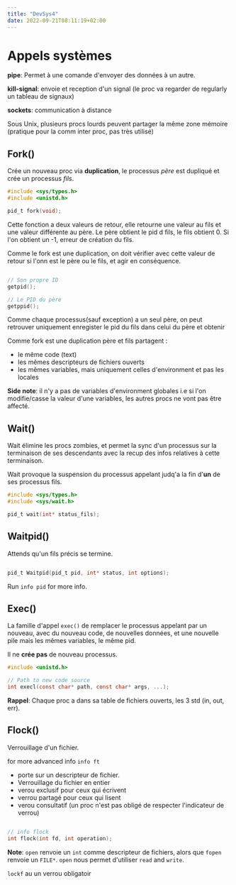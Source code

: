 ```yaml
---
title: "DevSys4"
date: 2022-09-21T08:11:19+02:00
---
```


# Appels systèmes 

**pipe**: Permet à une comande d'envoyer des données à un autre.

**kill-signal**: envoie et reception d'un signal (le proc va regarder de
regularly un tableau de signaux)

**sockets**: communication à distance

Sous Unix, plusieurs procs lourds peuvent partager la même zone mémoire
(pratique pour la comm inter proc, pas très utilisé)

## Fork() 

Crée un nouveau proc via **duplication**, le processus *père* est dupliqué et crée
un processus *fils*.

```C
#include <sys/types.h>
#include <unistd.h>

pid_t fork(void);

```

Cette fonction a deux valeurs de retour, elle retourne une valeur au fils et une
valeur différente au père. Le père obtient le pid d fils, le fils obtient 0.
Si l'on obtient un -1, erreur de création du fils.

Comme le fork est une duplication, on doit vérifier avec cette valeur de retour
si l'onn est le père ou le fils, et agir en conséquence.

```C

// Son propre ID
getpid();

// Le PID du père
getppid();

```

Comme chaque processus(sauf exception) a un seul père, on peut retrouver
uniquement enregister le pid du fils dans celui du père et obtenir 

Comme fork est une duplication père et fils partagent :
- le même code (text)
- les mêmes descripteurs de fichiers ouverts
- les mêmes variables, mais uniquement celles d'environment et pas les locales

**Side note**: il n'y a pas de variables d'environment globales i.e si l'on
modifie/casse la valeur d'une variables, les autres procs ne vont pas être
affecté.

## Wait() 

Wait élimine les procs zombies, et permet la sync d'un processus sur la
terminaison de ses descendants avec la recup des infos relatives à cette
terminaison.

Wait provoque la suspension du processus appelant judq'a la fin d'**un** de ses
processus fils.

```C
#include <sys/types.h>
#include <sys/wait.h>

pid_t wait(int* status_fils);

```

## Waitpid()

Attends qu'un fils précis se termine.

```C

pid_t Waitpid(pid_t pid, int* status, int options);

```

Run `info pid` for more info.

## Exec() 

La famille d'appel `exec()`  de remplacer le processus appelant par un nouveau, 
avec du nouveau code, de nouvelles données, et une nouvelle pile mais les mêmes
variables, le même pid.

Il ne **crée pas** de nouveau processus.

```C
#include <unistd.h>

// Path to new code source
int execl(const char* path, const char* args, ...);


```

**Rappel**: Chaque proc a dans sa table de fichiers ouverts, les 3 std (in, out, err).

## Flock() 

Verrouillage d'un fichier.

for more advanced info `info ft`

- porte sur un descripteur de fichier.
- Verrouillage du fichier en entier
- verou exclusif pour ceux qui écrivent
- verrou partagé pour ceux qui lisent
- verou consultatif (un proc n'est pas obligé de respecter l'indicateur de verrou)

```C

// info flock
int flock(int fd, int operation); 

```

**Note**: `open` renvoie un `int` comme descripteur de fichiers, alors que `fopen` renvoie un `FILE*`.
`open` nous permet d'utiliser `read` and `write`.

`lockf` au un verrou obligatoir

